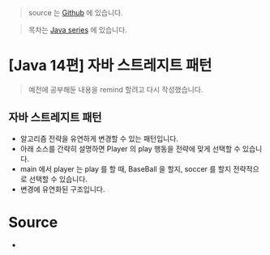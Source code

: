 >  source 는 [Github](https://github.com/leechoongyon/Java16Examples) 에 있습니다.



> 목차는 [Java series](https://insanelysimple.tistory.com/category/Java/series) 에 있습니다.



# [Java 14편] 자바 스트레지트 패턴



> 예전에 공부해둔 내용을 remind 할려고 다시 작성했습니다.



## 자바 스트레지트 패턴

-   알고리즘 전략을 유연하게 변경할 수 있는 패턴입니다.
-   아래 소스를 간략히 설명하면 Player 의 play 행동을 전략에 맞게 선택할 수 있습니다.
-   main 에서 player 는 play 를 할 때, BaseBall 을 할지, soccer 를 할지 전략적으로 선택할 수 있습니다.
-   변경에 유연화된 구조입니다.



# Source

- <script src="https://gist.github.com/leechoongyon/c6f1dd1b5b1080a1655c59df3530a6da.js"></script>
